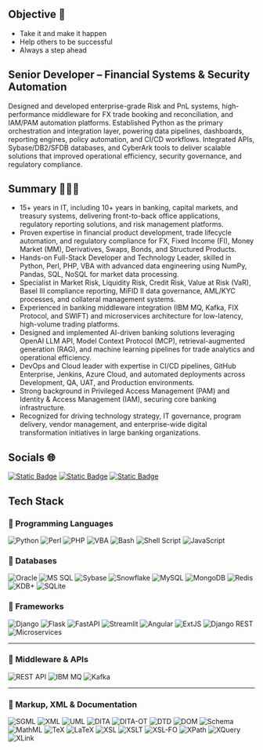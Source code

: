 ## Objective 🎯
- Take it and make it happen  
- Help others to be successful  
- Always a step ahead

## Senior Developer – Financial Systems & Security Automation
Designed and developed enterprise-grade Risk and PnL systems, high-performance middleware for FX trade booking and reconciliation, and IAM/PAM automation platforms. Established Python as the primary orchestration and integration layer, powering data pipelines, dashboards, reporting engines, policy automation, and CI/CD workflows. Integrated APIs, Sybase/DB2/SFDB databases, and CyberArk tools to deliver scalable solutions that improved operational efficiency, security governance, and regulatory compliance.

## Summary 👨🏻‍💻
- 15+ years in IT, including 10+ years in banking, capital markets, and treasury systems, delivering front-to-back office applications, regulatory reporting solutions, and risk management platforms.
- Proven expertise in financial product development, trade lifecycle automation, and regulatory compliance for FX, Fixed Income (FI), Money Market (MM), Derivatives, Swaps, Bonds, and Structured Products.
- Hands-on Full-Stack Developer and Technology Leader, skilled in Python, Perl, PHP, VBA with advanced data engineering using NumPy, Pandas, SQL, NoSQL for market data processing.
- Specialist in Market Risk, Liquidity Risk, Credit Risk, Value at Risk (VaR), Basel III compliance reporting, MiFID II data governance, AML/KYC processes, and collateral management systems.
- Experienced in banking middleware integration (IBM MQ, Kafka, FIX Protocol, and SWIFT) and microservices architecture for low-latency, high-volume trading platforms.
- Designed and implemented AI-driven banking solutions leveraging OpenAI LLM API, Model Context Protocol (MCP), retrieval-augmented generation (RAG), and machine learning pipelines for trade analytics and operational efficiency.
- DevOps and Cloud leader with expertise in CI/CD pipelines, GitHub Enterprise, Jenkins, Azure Cloud, and automated deployments across Development, QA, UAT, and Production environments.
- Strong background in Privileged Access Management (PAM) and Identity & Access Management (IAM), securing core banking infrastructure.
- Recognized for driving technology strategy, IT governance, program delivery, vendor management, and enterprise-wide digital transformation initiatives in large banking organizations.

## Socials 🌐

[![Static Badge](https://img.shields.io/badge/LinkedIn-blue?link=https%3A%2F%2Fwww.linkedin.com%2Fin%2Fvaleeswaran%2F)](https://www.linkedin.com/in/valeeswaran/)
[![Static Badge](https://img.shields.io/badge/Website-green)](http://www.valeeswaran.com)
[![Static Badge](https://img.shields.io/badge/Facebook-Like-blue)](https://www.facebook.com/valeeswaran.krishnamoorthy)

## Tech Stack


### 🔹 Programming Languages
![Python](https://img.shields.io/badge/Python-3776AB?style=for-the-badge&logo=python&logoColor=white)
![Perl](https://img.shields.io/badge/Perl-39457E?style=for-the-badge&logo=perl&logoColor=white)
![PHP](https://img.shields.io/badge/PHP-777BB4?style=for-the-badge&logo=php&logoColor=white)
![VBA](https://img.shields.io/badge/VBA-217346?style=for-the-badge&logo=microsoft-excel&logoColor=white)
![Bash](https://img.shields.io/badge/Bash-4EAA25?style=for-the-badge&logo=gnubash&logoColor=white)
![Shell Script](https://img.shields.io/badge/Shell_Script-grey?style=for-the-badge&logo=gnu-bash&logoColor=white)
![JavaScript](https://img.shields.io/badge/JavaScript-F7DF1E?style=for-the-badge&logo=javascript&logoColor=black)

### 🔹 Databases
![Oracle](https://img.shields.io/badge/Oracle-F80000?style=for-the-badge&logo=oracle&logoColor=white)
![MS SQL](https://img.shields.io/badge/MSSQL-CC2927?style=for-the-badge&logo=microsoft-sql-server&logoColor=white)
![Sybase](https://img.shields.io/badge/Sybase-003B57?style=for-the-badge&logo=SAP&logoColor=white)
![Snowflake](https://img.shields.io/badge/Snowflake-29B5E8?style=for-the-badge&logo=snowflake&logoColor=white)
![MySQL](https://img.shields.io/badge/MySQL-4479A1?style=for-the-badge&logo=mysql&logoColor=white)
![MongoDB](https://img.shields.io/badge/MongoDB-47A248?style=for-the-badge&logo=mongodb&logoColor=white)
![Redis](https://img.shields.io/badge/Redis-DC382D?style=for-the-badge&logo=redis&logoColor=white)
![KDB+](https://img.shields.io/badge/KDB%2B-003B57?style=for-the-badge&logo=databricks&logoColor=white)
![SQLite](https://img.shields.io/badge/SQLite-003B57?style=for-the-badge&logo=sqlite&logoColor=white)

### 🔹 Frameworks
![Django](https://img.shields.io/badge/Django-092E20?style=for-the-badge&logo=django&logoColor=white)
![Flask](https://img.shields.io/badge/Flask-000000?style=for-the-badge&logo=flask&logoColor=white)
![FastAPI](https://img.shields.io/badge/FastAPI-009688?style=for-the-badge&logo=fastapi&logoColor=white)
![Streamlit](https://img.shields.io/badge/Streamlit-FF4B4B?style=for-the-badge&logo=streamlit&logoColor=white)
![Angular](https://img.shields.io/badge/Angular-DD0031?style=for-the-badge&logo=angular&logoColor=white)
![ExtJS](https://img.shields.io/badge/ExtJS-0FAAFF?style=for-the-badge&logo=sencha&logoColor=white)
![Django REST](https://img.shields.io/badge/DRF-ff1709?style=for-the-badge&logo=django&logoColor=white)
![Microservices](https://img.shields.io/badge/Microservices-4285F4?style=for-the-badge&logo=google-cloud&logoColor=white)

---
### 🔹 Middleware & APIs
![REST API](https://img.shields.io/badge/REST-02569B?style=for-the-badge&logo=rest&logoColor=white)
![IBM MQ](https://img.shields.io/badge/IBM%20MQ-054ADA?style=for-the-badge&logo=ibm&logoColor=white)
![Kafka](https://img.shields.io/badge/Kafka-231F20?style=for-the-badge&logo=apache-kafka&logoColor=white)

---
### 🔹 Markup, XML & Documentation
![SGML](https://img.shields.io/badge/SGML-555555?style=for-the-badge&logoColor=white)
![XML](https://img.shields.io/badge/XML-8A2BE2?style=for-the-badge&logo=xml&logoColor=white)
![UML](https://img.shields.io/badge/UML-FF5733?style=for-the-badge&logo=uml&logoColor=white)
![DITA](https://img.shields.io/badge/DITA%201.2-0096D6?style=for-the-badge&logo=dita&logoColor=white)
![DITA-OT](https://img.shields.io/badge/DITA--OT%201.8-00BFFF?style=for-the-badge&logo=dita&logoColor=white)
![DTD](https://img.shields.io/badge/DTD-556B2F?style=for-the-badge&logoColor=white)
![DOM](https://img.shields.io/badge/DOM-FF1493?style=for-the-badge&logoColor=white)
![Schema](https://img.shields.io/badge/Schema-4682B4?style=for-the-badge&logoColor=white)
![MathML](https://img.shields.io/badge/MathML-800080?style=for-the-badge&logoColor=white)
![TeX](https://img.shields.io/badge/TeX-008080?style=for-the-badge&logo=latex&logoColor=white)
![LaTeX](https://img.shields.io/badge/LaTeX-008080?style=for-the-badge&logo=latex&logoColor=white)
![XSL](https://img.shields.io/badge/XSL-FF4500?style=for-the-badge&logoColor=white)
![XSLT](https://img.shields.io/badge/XSLT-FF6347?style=for-the-badge&logoColor=white)
![XSL-FO](https://img.shields.io/badge/XSL--FO-FF7F50?style=for-the-badge&logoColor=white)
![XPath](https://img.shields.io/badge/XPath-2E8B57?style=for-the-badge&logoColor=white)
![XQuery](https://img.shields.io/badge/XQuery-DAA520?style=for-the-badge&logoColor=white)
![XLink](https://img.shields.io/badge/XLink-5F9EA0?style=for-the-badge&logoColor=white)


